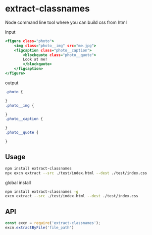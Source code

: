 # extract-classnames

Node command line tool where you can build css from html

input 

```htm
<figure class="photo">
    <img class="photo__img" src="me.jpg">
    <figcaption class="photo__caption">
        <blockquote class="photo__quote">
        Look at me!
        </blockquote>
    </figcaption>
</figure>
```

output

```css
.photo {

}
.photo__img {

}
.photo__caption {

}
.photo__quote {

}
```

## Usage

```sh
npm install extract-classnames
npx excn extract --src ./test/index.html --dest ./test/index.css
```

global install

```sh
npm install extract-classnames -g
excn extract --src ./test/index.html --dest ./test/index.css
```

## API
```js
const excn = require('extract-classnames');
excn.extractByFile('file_path')
```